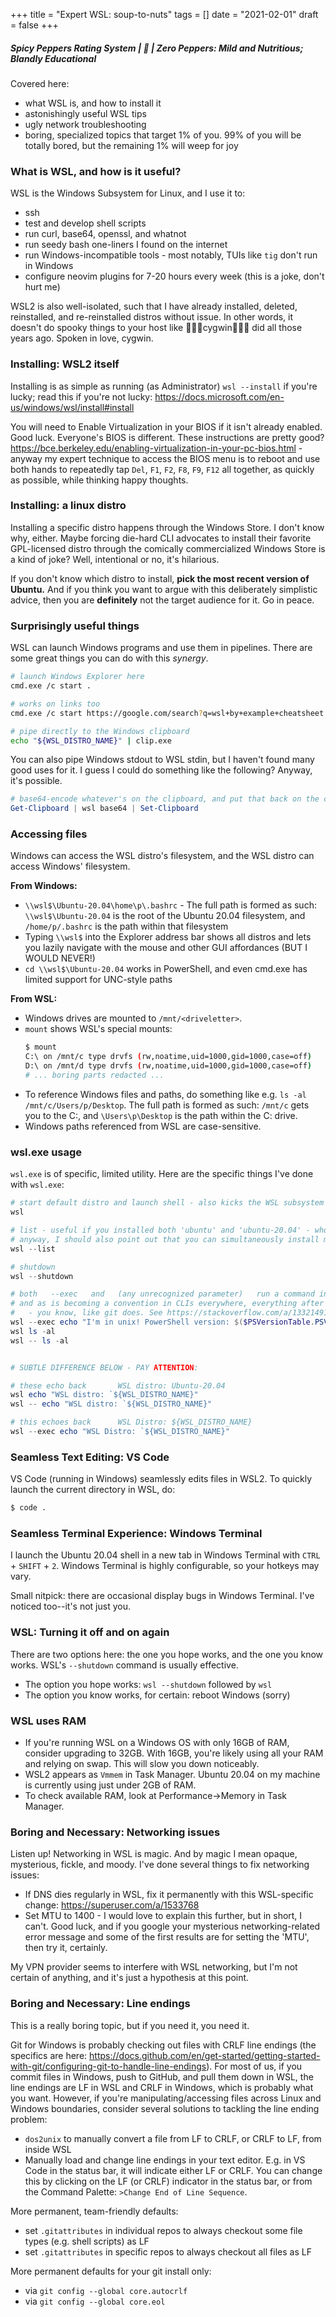 +++
title = "Expert WSL: soup-to-nuts"
tags = []
date = "2021-02-01"
draft = false
+++

##### Spicy Peppers Rating System | 🚫 | Zero Peppers: Mild and Nutritious; Blandly Educational

Covered here:

- what WSL is, and how to install it
- astonishingly useful WSL tips
- ugly network troubleshooting
- boring, specialized topics that target 1% of you. 99% of you will be totally bored, but the remaining 1% will weep for joy

### What is WSL, and how is it useful?

WSL is the Windows Subsystem for Linux, and I use it to:

- ssh
- test and develop shell scripts
- run curl, base64, openssl, and whatnot
- run seedy bash one-liners I found on the internet
- run Windows-incompatible tools - most notably, TUIs like `tig` don't run in Windows
- configure neovim plugins for 7-20 hours every week (this is a joke, don't hurt me)

WSL2 is also well-isolated, such that I have already installed, deleted, reinstalled, and re-reinstalled distros without issue. In other words, it doesn't do spooky things to your host like 👻👻👻cygwin👻👻👻 did all those years ago. Spoken in love, cygwin.

### Installing: WSL2 itself

Installing is as simple as running (as Administrator) `wsl --install` if you're lucky; read this if you're not lucky: https://docs.microsoft.com/en-us/windows/wsl/install#install

You will need to Enable Virtualization in your BIOS if it isn't already enabled. Good luck. Everyone's BIOS is different. These instructions are pretty good? https://bce.berkeley.edu/enabling-virtualization-in-your-pc-bios.html - anyway my expert technique to access the BIOS menu is to reboot and use both hands to repeatedly tap `Del`, `F1`, `F2`, `F8`, `F9`, `F12` all together, as quickly as possible, while thinking happy thoughts.

### Installing: a linux distro

Installing a specific distro happens through the Windows Store. I don't know why, either. Maybe forcing die-hard CLI advocates to install their favorite GPL-licensed distro through the comically commercialized Windows Store is a kind of joke? Well, intentional or no, it's hilarious.

If you don't know which distro to install, **pick the most recent version of Ubuntu.** And if you think you want to argue with this deliberately simplistic advice, then you are **definitely** not the target audience for it. Go in peace.

### Surprisingly useful things

WSL can launch Windows programs and use them in pipelines. There are some great things you can do with this _synergy_.

```bash
# launch Windows Explorer here
cmd.exe /c start .

# works on links too
cmd.exe /c start https://google.com/search?q=wsl+by+example+cheatsheet

# pipe directly to the Windows clipboard
echo "${WSL_DISTRO_NAME}" | clip.exe
```

You can also pipe Windows stdout to WSL stdin, but I haven't found many good uses for it. I guess I could do something like the following? Anyway, it's possible.

```powershell
# base64-encode whatever's on the clipboard, and put that back on the clipboard
Get-Clipboard | wsl base64 | Set-Clipboard
```

### Accessing files

Windows can access the WSL distro's filesystem, and the WSL distro can access Windows' filesystem.

**From Windows:**

- `\\wsl$\Ubuntu-20.04\home\p\.bashrc` - The full path is formed as such: `\\wsl$\Ubuntu-20.04` is the root of the Ubuntu 20.04 filesystem, and `/home/p/.bashrc` is the path within that filesystem
- Typing `\\wsl$` into the Explorer address bar shows all distros and lets you lazily navigate with the mouse and other GUI affordances (BUT I WOULD NEVER!)
- `cd \\wsl$\Ubuntu-20.04` works in PowerShell, and even cmd.exe has limited support for UNC-style paths

**From WSL:**

- Windows drives are mounted to `/mnt/<driveletter>`.
- `mount` shows WSL's special mounts:
  ```bash
  $ mount
  C:\ on /mnt/c type drvfs (rw,noatime,uid=1000,gid=1000,case=off)
  D:\ on /mnt/d type drvfs (rw,noatime,uid=1000,gid=1000,case=off)
  # ... boring parts redacted ...
  ```
- To reference Windows files and paths, do something like e.g. `ls -al /mnt/c/Users/p/Desktop`. The full path is formed as such: `/mnt/c` gets you to the C:, and `\Users\p\Desktop` is the path within the C: drive.
- Windows paths referenced from WSL are case-sensitive.

### wsl.exe usage

`wsl.exe` is of specific, limited utility. Here are the specific things I've done with `wsl.exe`:

```powershell
# start default distro and launch shell - also kicks the WSL subsystem into gear if WSL's not running, for whatever reason
wsl

# list - useful if you installed both 'ubuntu' and 'ubuntu-20.04' - whoops
# anyway, I should also point out that you can simultaneously install multiple distros
wsl --list

# shutdown
wsl --shutdown

# both   --exec   and   (any unrecognized parameter)   run a command in the WSL guest OS
# and as is becoming a convention in CLIs everywhere, everything after   --   is delegated to the WSL distro
#   - you know, like git does. See https://stackoverflow.com/a/13321491 for a good explanation of -- in git
wsl --exec echo "I'm in unix! PowerShell version: $($PSVersionTable.PSVersion) <--evaluated in PowerShell in Windows"
wsl ls -al
wsl -- ls -al


# SUBTLE DIFFERENCE BELOW - PAY ATTENTION:

# these echo back       WSL distro: Ubuntu-20.04
wsl echo "WSL distro: `${WSL_DISTRO_NAME}"
wsl -- echo "WSL distro: `${WSL_DISTRO_NAME}"

# this echoes back      WSL Distro: ${WSL_DISTRO_NAME}
wsl --exec echo "WSL Distro: `${WSL_DISTRO_NAME}"
```

### Seamless Text Editing: VS Code

VS Code (running in Windows) seamlessly edits files in WSL2. To quickly launch the current directory in WSL, do:

```bash
$ code .
```

### Seamless Terminal Experience: Windows Terminal

I launch the Ubuntu 20.04 shell in a new tab in Windows Terminal with `CTRL` + `SHIFT` + `2`. Windows Terminal is highly configurable, so your hotkeys may vary.

Small nitpick: there are occasional display bugs in Windows Terminal. I've noticed too--it's not just you.

### WSL: Turning it off and on again

There are two options here: the one you hope works, and the one you know works. WSL's `--shutdown` command is usually effective.

- The option you hope works: `wsl --shutdown` followed by `wsl`
- The option you know works, for certain: reboot Windows (sorry)

### WSL uses RAM

- If you're running WSL on a Windows OS with only 16GB of RAM, consider upgrading to 32GB. With 16GB, you're likely using all your RAM and relying on swap. This will slow you down noticeably.
- WSL2 appears as `Vmmem` in Task Manager. Ubuntu 20.04 on my machine is currently using just under 2GB of RAM.
- To check available RAM, look at Performance->Memory in Task Manager.

### Boring and Necessary: Networking issues

Listen up! Networking in WSL is magic. And by magic I mean opaque, mysterious, fickle, and moody. I've done several things to fix networking issues:

- If DNS dies regularly in WSL, fix it permanently with this WSL-specific change: https://superuser.com/a/1533768
- Set MTU to 1400 - I would love to explain this further, but in short, I can't. Good luck, and if you google your mysterious networking-related error message and some of the first results are for setting the 'MTU', then try it, certainly.

My VPN provider seems to interfere with WSL networking, but I'm not certain of anything, and it's just a hypothesis at this point.

### Boring and Necessary: Line endings

This is a really boring topic, but if you need it, you need it.

Git for Windows is probably checking out files with CRLF line endings (the specifics are here: https://docs.github.com/en/get-started/getting-started-with-git/configuring-git-to-handle-line-endings). For most of us, if you commit files in Windows, push to GitHub, and pull them down in WSL, the line endings are LF in WSL and CRLF in Windows, which is probably what you want. However, if you're manipulating/accessing files across Linux and Windows boundaries, consider several solutions to tackling the line ending problem:

- `dos2unix` to manually convert a file from LF to CRLF, or CRLF to LF, from inside WSL
- Manually load and change line endings in your text editor. E.g. in VS Code in the status bar, it will indicate either LF or CRLF. You can change this by clicking on the LF (or CRLF) indicator in the status bar, or from the Command Palette: `>Change End of Line Sequence`.

More permanent, team-friendly defaults:

- set `.gitattributes` in individual repos to always checkout some file types (e.g. shell scripts) as LF
- set `.gitattributes` in specific repos to always checkout all files as LF

More permanent defaults for your git install only:

- via `git config --global core.autocrlf`
- via `git config --global core.eol`
